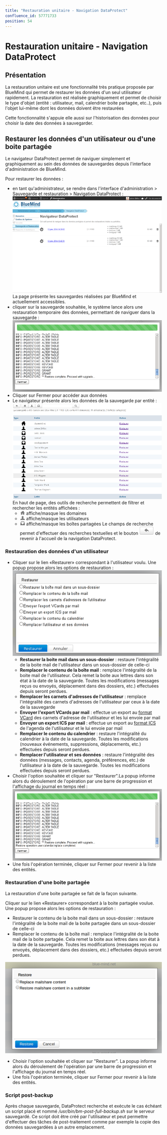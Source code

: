 ```yaml
---
title: "Restauration unitaire - Navigation DataProtect"
confluence_id: 57771733
position: 54
---
```

# Restauration unitaire - Navigation DataProtect


## Présentation

La restauration unitaire est une fonctionnalité très pratique proposée par BlueMind qui permet de restaurer les données d'un seul utilisateur rapidement. La restauration est réalisée graphiquement et permet de choisir le type d'objet (entité : utilisateur, mail, calendrier boite partagée, etc..), puis l'objet lui-même dont les données doivent être restaurées

Cette fonctionnalité s'appuie elle aussi sur l'historisation des données pour choisir la date des données à sauvegarder.


## Restaurer les données d'un utilisateur ou d'une boite partagée

Le navigateur DataProtect permet de naviguer simplement et graphiquement au sein des données de sauvegardes depuis l'interface d'administration de BlueMind.

Pour restaurer les données :

- en tant qu'administrateur, se rendre dans l'interface d'administration > Sauvegarde et restauration > Navigation DataProtect : ![](../../../attachments/57771733/57771748.png) La page présente les sauvegardes réalisées par BlueMind et actuellement accessibles.
- cliquer sur la sauvegarde souhaitée, le système lance alors une restauration temporaire des données, permettant de naviguer dans la sauvegarde :  ![](../../../attachments/57771733/57771746.png)
- Cliquer sur Fermer pour accéder aux données
- Le navigateur présente alors les données de la sauvegarde par entité : ![](../../../attachments/57771733/57771744.png) En haut de page, des outils de recherche permettent de filtrer et rechercher les entités affichées :
    - ![](../../../attachments/57771733/57771743.png) affiche/masque les domaines
    - ![](../../../attachments/57771733/57771742.png) affiche/masque les utilisateurs
    - ![](../../../attachments/57771733/57771741.png) affiche/masque les boîtes partagées
Le champs de recherche permet d'effectuer des recherches textuelles et le bouton ![](../../../attachments/57771733/57771740.png) de revenir à l'accueil de la navigation DataProtect.

### Restauration des données d'un utilisateur

- Cliquer sur le lien «Restaurer» correspondant à l'utilisateur voulu. Une popup propose alors les options de restauration :  ![](../../../attachments/57771733/57771738.png)
    - **Restaurer la boite mail dans un sous-dossier** : restaure l'intégralité de la boite mail de l'utilisateur dans un sous-dossier de celle-ci
    - **Remplacer le contenu de la boîte mail** : remplace l'intégralité de la boite mail de l'utilisateur. Cela remet la boite aux lettres dans son état à la date de la sauvegarde. Toutes les modifications (messages reçus ou envoyés, déplacement dans des dossiers, etc.) effectuées depuis seront perdues.
    - **Remplacer les carnets d'adresses de l'utilisateur** : remplace l'intégralité des carnets d'adresses de l'utilisateur par ceux à la date de la sauvegarde
    - **Envoyer l'export VCards par mail** : effectue un export au [format VCard](http://fr.wikipedia.org/wiki/VCard) des carnets d'adresse de l'utilisateur et les lui envoie par mail
    - **Envoyer un export ICS par mail** : effectue un export au [format ICS](http://fr.wikipedia.org/wiki/.ics) de l'agenda de l'utilisateur et le lui envoie par mail
    - **Remplacer le contenu du calendrier** : restaure l'intégralité du calendrier à la date de la sauvegarde. Toutes les modifications (nouveaux événements, suppressions, déplacements, etc.) effectuées depuis seront perdues.
    - **Remplacer l'utilisateur et ses données** : restaure l'intégralité des données (messages, contacts, agenda, préférences, etc.) de l'utilisateur à la date de la sauvegarde. Toutes les modifications effectuées depuis seront perdues.
- Choisir l'option souhaitée et cliquer sur "Restaurer".La popup informe alors du déroulement de l'opération par une barre de progression et l'affichage du journal en temps réel : ![](../../../attachments/57771733/57771735.png)
- Une fois l'opération terminée, cliquer sur Fermer pour revenir à la liste des entités.


### Restauration d'une boite partagée

La restauration d'une boite partagée se fait de la façon suivante.

Cliquer sur le lien «Restaurer» correspondant à la boite partagée voulue. Une popup propose alors les options de restauration :

- Restaurer le contenu de la boite mail dans un sous-dossier : restaure l'intégralité de la boite mail de la boite partagée dans un sous-dossier de celle-ci
- Remplacer le contenu de la boîte mail : remplace l'intégralité de la boite mail de la boite partagée. Cela remet la boite aux lettres dans son état à la date de la sauvegarde. Toutes les modifications (messages reçus ou envoyés, déplacement dans des dossiers, etc.) effectuées depuis seront perdues.


![](../../../attachments/57771733/57771749.png)

- Choisir l'option souhaitée et cliquer sur "Restaurer".  La popup informe alors du déroulement de l'opération par une barre de progression et l'affichage du journal en temps réel.
- Une fois l'opération terminée, cliquer sur Fermer pour revenir à la liste des entités.


### Script post-backup

Après chaque sauvegarde, DataProtect recherche et exécute le cas échéant un script placé et nommé */usr/bin/bm-post-full-backup.sh* sur le serveur sauvegardé. Ce script doit être créé par l'utilisateur et peut permettre d'effectuer des tâches de post-traitement comme par exemple la copie des données sauvegardées à un autre emplacement.


